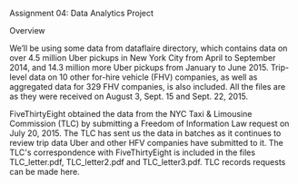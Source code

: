 Assignment 04: Data Analytics Project

Overview

We’ll be using some data from dataflaire directory, which contains data on over 4.5 million Uber pickups in New York City from April to September 2014, and 14.3 million more Uber pickups from January to June 2015. Trip-level data on 10 other for-hire vehicle (FHV) companies, as well as aggregated data for 329 FHV companies, is also included. All the files are as they were received on August 3, Sept. 15 and Sept. 22, 2015.

FiveThirtyEight obtained the data from the NYC Taxi & Limousine Commission (TLC) by submitting a Freedom of Information Law request on July 20, 2015. The TLC has sent us the data in batches as it continues to review trip data Uber and other HFV companies have submitted to it. The TLC's correspondence with FiveThirtyEight is included in the files TLC_letter.pdf, TLC_letter2.pdf and TLC_letter3.pdf. TLC records requests can be made here.
